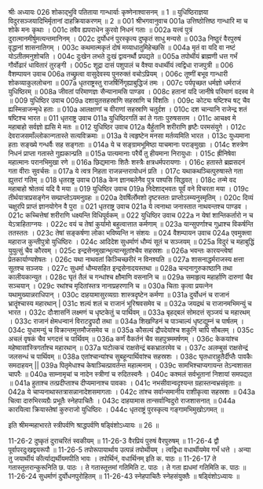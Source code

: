 श्रीः
अध्यायः 026
शोकाद्भुवि पतिताया गान्धार्याः कृष्णेनाश्वासनम् ॥ 1 ॥ युधिष्ठिराज्ञया विदुरसञ्जयादिभिर्मृतानां दाहक्रियाकरणम् ॥ 2 ॥
001	श्रीभगवानुवाच 
001a	उत्तिष्ठोत्तिष्ठ गान्धारि मा च शोके मनः कृथाः ।
001c	तवैव ह्यपराधेन कुरवो निधनं गताः ॥
002a	यत्त्वं पुत्रं दुरात्मानमीर्षुमत्यन्तमानिनम् ।
002c	दुर्योधनं पुरस्कृत्य दुष्कृतं साधु मन्यसे ॥
003a	निष्ठुरं वैरपुरुषं वृद्धानां शासनातिगम् ।
003c	कथमात्मकृतं दोषं मय्याधातुमिहेच्छसि ॥
004a	मृतं वा यदि वा नष्टं योऽतीतमनुशोचति ।
004c	दुःखेन लभते दुःखं द्वावनर्थौ प्रपद्यते ॥
005a	तपोर्थीयं ब्राह्मणी धत्त गर्भं गौर्वोढारं धावितारं तुरङ्गी ।
005c	शूद्रा दासं पशुपालं च वैश्या वधार्थीयं त्वद्विधा राजपुत्री ॥
006	वैशम्पायन उवाच 
006a	तच्छ्रुत्वा वासुदेवस्य पुनरुक्तं वचोऽप्रियम् ।
006c	तूष्णीं बभूव गान्धारी शोकव्याकुललोचना ॥
007a	धृतराष्ट्रस्तु राजर्षिर्निगृह्याबुद्धिजं तमः ।
007c	पर्यपृच्छत धर्मज्ञो धर्मराजं युधिष्ठिरम् ॥
008a	जीवतां परिमाणज्ञः सैन्यानामसि पाण्डव ।
008c	हतानां यदि जानीषे परिमाणं वदस्व मे ॥
009	युधिष्ठिर उवाच 
009a	दशायुतसहस्राणि सहस्राणि च विंशतिः ।
009c	कोट्यः षष्टिश्च षट् चैव ह्यस्मिन्राजन्मृधे हताः ॥
010a	आलक्षाणां च वीराणां सहस्राणि चतुर्दश ।
010c	दश चान्यानि राजेन्द्र शतं षष्टिश्च भारत ॥
011	धृतराष्ट्र उवाच 
011a	युधिष्ठिरगतिं कां ते गताः पुरुषसत्तम ।
011c	आचक्ष्व मे महाबाहो सर्वज्ञो ह्यसि मे मतः ॥
012	युधिष्ठिर उवाच 
012a	यैर्हुतानि शरीराणि हृष्टैः परमसंयुगे ।
012c	देवराजसमाँल्लोकान्गतास्ते सत्यविक्रमाः ॥
013a	ये त्वहृष्टेन मनसा मर्तव्यमिति भारत ।
013c	युध्यमाना हताः सङ्ख्ये गन्धर्वैः सह सङ्गताः ॥
014a	ये च सङ्ग्रामभूमिष्ठा याचमानाः पराङ्मुखाः ।
014c	शस्त्रेण निधनं प्राप्ता गतास्ते गुह्यकान्प्रति ॥
015a	पात्यमानाः परैर्ये तु हीयमाना निरायुधाः ।
015c	ह्रीनिषेवा महात्मानः परानभिमुखा रणे ॥
016a	छिद्यमानाः शितैः शस्त्रैः क्षत्रधर्मपरायणाः ।
016c	हतास्ते ब्रह्मसदनं गता वीराः सुवर्चसः ॥
017a	ये त्वत्र निहता राजन्नन्तरायोधनं प्रति ।
017c	यथाकथञ्चित्पुरुषास्ते गता ह्युत्तरां गतिम् ॥
018	धृतराष्ट्र उवाच 
018a	केन ज्ञानबलेनैव पुत्र पश्यसि सिद्धवत् ।
018c	तन्मे वद महाबाहो श्रोतव्यं यदि वै मया ॥
019	युधिष्ठिर उवाच 
019a	निदेशाद्भवतः पूर्वं वने विचरता मया ।
019c	तीर्थयात्राप्रसङ्गेन सम्प्राप्तोऽयमनुग्रहः ॥
020a	देवर्षिर्लोमशो दृष्टस्ततः प्राप्तोऽस्म्यनुस्मृतिम् ।
020c	दिव्यं चक्षुरपि प्राप्तं ज्ञानयोगेन वै पुरा ॥
021	धृतराष्ट्र उवाच 
021a	ये त्वनाथा जनास्तात नाथवन्तश्च पाण्डव ।
021c	कच्चित्तेषां शरीराणि धक्ष्यन्ति विधिपूर्वकम् ॥
022	युधिष्ठिर उवाच 
022a	न येषां शान्तिकर्तारो न च येऽत्राहिताग्नयः ।
022c	वयं च तेषां कुर्यामो बहुत्वात्तात कर्मणाम् ॥
023a	यान्सुपर्णाश्च गुध्राश्च विकर्षन्ति ततस्ततः ।
023c	तेषां सङ्कर्षणा लोका भविष्यन्ति न संशयः ॥
024	वैशम्पायन उवाच 
024a	एवमुक्त्वा महाराज कुन्तीपुत्रो युधिष्ठिरः ।
024c	आदिदेश सुधर्माणं धौम्यं सूतं च सञ्जयम् ॥
025a	विदुरं च महाबुद्धिं युयुत्सुं चैव कौरवम् ।
025c	इन्द्रसेनमुखान्भृत्यान्सूतांश्चैव सहस्रशः ॥
026a	भवन्तः कारयन्त्वेषां प्रेतकार्याण्यशेषतः ।
026c	यथा नाथवतां किञ्चिच्छरीरं न विनश्यति ॥
027a	शासनाद्धर्मराजस्य क्षत्ता सूतश्च सञ्जयः ।
027c	सुधर्मा धौम्यसहित इन्द्रसेनादयस्तथा ॥
028a	चन्दनागुरुकाष्ठानि तथा कालीयकान्युत ।
028c	घृतं तैलं च गन्धांश्च क्षौमाणि वसनानि च ॥
029a	समाहृत्य महार्हाणि दारुणां चैव सञ्चयान् ।
029c	रथांश्च मृदितांस्तत्र नानाप्रहरणानि च ॥
030a	चिताः कृत्वा प्रयत्नेन यथामुख्यान्नराधिपान् ।
030c	दाहयामासुरव्यग्राः शास्त्रदृष्टेन कर्मणा ॥
031a	दुर्योधनं च राजानं भ्रातॄंश्चास्य महारथान् |
031c	शल्यं शलं च राजानं भूरिश्रवसमेव च ॥
032a	जयद्रथं च राजानमभिमन्युं च भारत ।
032c	दौःशासनिं लक्ष्मणं च धृष्टकेतुं च पार्थिवम् ॥
033a	बृहद्बलं सोमदत्तं सृञ्जयं च महारथम् ।
033c	राजानं क्षेमधन्वानं विराटद्रुपदौ तथा ॥
034a	शिखण्डिनं च पाञ्चाल्यं धृष्टद्युम्नं च पार्षतम् ।
034c	युधामन्युं च विक्रान्तमुत्तमौजसमेव च ॥
035a	कौसल्यं द्रौपदेयांश्च शकुनिं चापि सौबलम् ।
035c	अचलं वृषकं चैव भगदत्तं च पार्थिवम् ॥
036a	कर्णं वैकर्तनं चैव सहपुत्रममर्षणम् ।
036c	केकयांश्च महेष्वासांस्त्रिगर्तांश्च महारथान् ॥
037a	घटोत्कचं राक्षसेन्द्रं बकभ्रातरमेव च ।
037c	अलम्बुसं राक्षसेन्द्रं जलसन्धं च पार्थिवम् ॥
038a	एतांश्चान्यांश्च सुबहून्पार्थिवांश्च सहस्रशः ।
038c	घृतधाराहुतैर्दीप्तैः पावकैः समदाहयन् ||
039a	पितृमेधाश्च केषाञ्चित्प्रावर्तन्त महात्मनाम् ।
039c	सामभिश्चाप्यगायन्त तेऽन्वशासत चापरैः ॥
040a	साम्नामृचां च नादेन स्त्रीणां च रुदितस्वनैः ।
040c	कश्मलं सर्वभूतानां निशायां समपद्यत ॥
041a	हुताश्च तत्प्रदीप्ताश्च दीप्यमानाश्च पावकाः ।
041c	नभसीवान्वदृश्यन्त ग्रहास्तन्वभ्रसंवृताः ॥
042a	ये चाप्यनाथास्तत्रासन्नानादेशसमागताः ।
042c	तांश्च सर्वान्समानीय राशीकृत्वा सहस्रशः ॥
043a	चित्वा दारुभिरव्यग्रैः प्रभूतैः स्नेहपाचितैः ।
043c	दाहयामास तान्सर्वान्विदुरो राजशासनात् ॥
044a	कारयित्वा क्रियास्तेषां कुरुराजो युधिष्ठिरः ।
044c	धृतराष्ट्रं पुरस्कृत्य गङ्गामभिमुखोऽगमत् ॥ 

इति श्रीमन्महाभारते स्त्रीपर्वणि श्राद्धपर्वणि षड्विंशोऽध्यायः ॥ 26 ॥

11-26-2 दुष्कृतं दुराचरितं स्वकीयम् ॥ 11-26-3 वैरप्रियं पुरुषं वैरपुरुषम् ॥ 11-26-4 द्वौ पूर्वापरदुःखद्वयरूपौ ॥ 11-26-5 तपोरूपायार्थाय उत्पन्नं तपोर्थीयम् । त्वद्विधा वधार्थीयमेव गर्भं धत्ते । अन्या तु जयार्थीयं कीर्त्याद्यर्थीयमपीति भावः । तपोर्थिनं, वधार्थिनम् इति क. पाठः ॥ 11-26-17 ते गतास्तूत्तरान्कुरूनिति छ. पाठः । ते गतास्तूत्तमां गतिमिति ट. पाठः । ते गता ह्यधमां गतिमिति क. पाठः ॥ 11-26-24 सुधर्माणं दुर्योधनपुरोहितम् ॥ 11-26-43 स्नेहपाचितैः स्नेहसंयुक्तैः ॥ षड्विंशोऽध्यायः ॥
